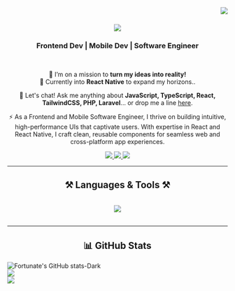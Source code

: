 <img align="right" src="https://visitor-badge.laobi.icu/badge?page_id=fortstar09" />

<h1 align="center">
    <img src="https://readme-typing-svg.herokuapp.com/?font=Poppins&size=40&center=true&vCenter=true&color=00CA06&&width=500&height=70&duration=3000&lines=Hello+There!+👋;+I'm+Fortunate+!;" />
</h1>

<h3 align="center">Frontend Dev | Mobile Dev | Software Engineer</h3>

<br/>

<div align="center">
 
 🔭 I’m on a mission to **turn my ideas into reality!**  
 🌱 Currently into **React Native** to expand my horizons..
 
 💬 Let's chat! Ask me anything about **JavaScript, TypeScript, React, TailwindCSS, PHP, Laravel**... or drop me a line [here](mailto:ogunyafort@gmail.com).  

⚡ As a Frontend and Mobile Software Engineer, I thrive on building intuitive, high-performance UIs that captivate users. With expertise in React and React Native, I craft clean, reusable components for seamless web and cross-platform app experiences.
</div>
 
<div align="center"> 
  <a href="mailto:ogunyafort@gmail.com" target="_blank">
    <img src="https://img.shields.io/badge/Gmail-333333?style=for-the-badge&logo=gmail&logoColor=red" />
  </a>
  <a href="https://www.linkedin.com/in/ogunya-fortunate" target="_blank">
    <img src="https://img.shields.io/badge/LinkedIn-0077B5?style=for-the-badge&logo=linkedin&logoColor=white" />
  </a>
  <a href="https://fortunate-portfolio.vercel.app" target="_blank">
     <img src="https://img.shields.io/badge/Portfolio-FF5722?style=for-the-badge&logo=todoist&logoColor=white" />
  </a>
</div>

<hr/>

<h2 align="center">⚒️ Languages & Tools ⚒️</h2>
<br/>
<div align="center">
    <img src="https://skillicons.dev/icons?i=html,css,tailwind,bootstrap,javascript,typescript,react,php,next,appwrite,laravel" width={100} />
</div>

<br/>
<hr/>

<div align="center">
  <h2>📊 GitHub Stats</h2>
    <div align='left'> </div>
</div>

![Fortunate's GitHub stats-Dark](https://github-readme-stats.vercel.app/api?username=fortstar09&show_icons=true&theme=dark#gh-dark-mode-only)[](https://github.com/motuncoded/github-readme-stats#gh-dark-mode-only)
<br/>
![](https://github-readme-streak-stats.herokuapp.com/?user=fortstar09&theme=dark&hide_border=false)
<br/>
![](https://github-readme-stats.vercel.app/api/top-langs/?username=fortstar09&theme=dark&hide_border=false&include_all_commits=false&count_private=false&layout=compact)
<br/>
